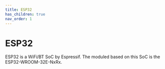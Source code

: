 ```yaml
---
title: ESP32
has_children: true
nav_order: 1
---
```


# ESP32

ESP32 is a WiFi/BT SoC by Espressif. The moduled based on this SoC is the ESP32-WROOM-32E-NxRx.